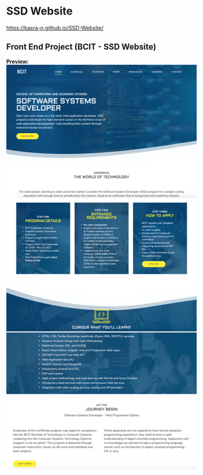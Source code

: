 # SSD Website

https://kasra-n.github.io/SSD-Website/

## Front End Project (BCIT - SSD Website)
  
**Preview:**
![picture](screenshots/ssd-1.png)
![picture](screenshots/ssd-2.png)
![picture](screenshots/ssd-3.png)
